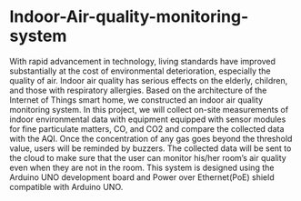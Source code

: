 # Indoor-Air-quality-monitoring-system

With rapid advancement in technology, living standards have improved substantially at
the cost of environmental deterioration, especially the quality of air. Indoor air quality
has serious effects on the elderly, children, and those with respiratory allergies. Based
on the architecture of the Internet of Things smart home, we constructed an indoor air
quality monitoring system. In this project, we will collect on-site measurements of indoor
environmental data with equipment equipped with sensor modules for fine particulate
matters, CO, and CO2 and compare the collected data with the AQI. Once the concentration
of any gas goes beyond the threshold value, users will be reminded by buzzers.
The collected data will be sent to the cloud to make sure that the user can monitor his/her
room’s air quality even when they are not in the room. This system is designed using the
Arduino UNO development board and Power over Ethernet(PoE) shield compatible with
Arduino UNO.

